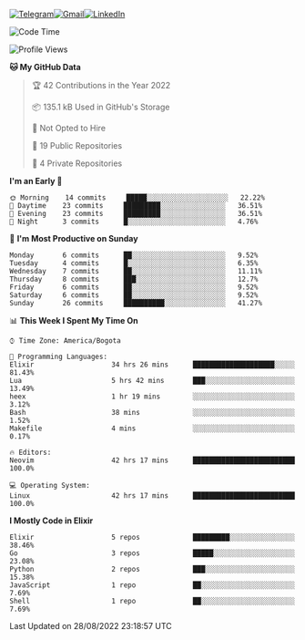 
[![Telegram](https://img.shields.io/badge/-TELEGRAM-2CA5E0?logo=telegram&logoColor=white)](https://t.me/jogeraca)[![Gmail](https://img.shields.io/badge/-GMAIL-D14836?logo=gmail&logoColor=white)](mailto:jogeraca@gmail.com)[![LinkedIn](https://img.shields.io/badge/-LINKEDIN-3177C6?logo=linkedin&logoColor=white)](https://www.linkedin.com/in/jogeraca)

<!--START_SECTION:waka-->
![Code Time](http://img.shields.io/badge/Code%20Time-0%20secs-blue)

![Profile Views](http://img.shields.io/badge/Profile%20Views-0-blue)

**🐱 My GitHub Data** 

> 🏆 42 Contributions in the Year 2022
 > 
> 📦 135.1 kB Used in GitHub's Storage 
 > 
> 🚫 Not Opted to Hire
 > 
> 📜 19 Public Repositories 
 > 
> 🔑 4 Private Repositories  
 > 
**I'm an Early 🐤** 

```text
🌞 Morning    14 commits     █████░░░░░░░░░░░░░░░░░░░░   22.22% 
🌆 Daytime    23 commits     █████████░░░░░░░░░░░░░░░░   36.51% 
🌃 Evening    23 commits     █████████░░░░░░░░░░░░░░░░   36.51% 
🌙 Night      3 commits      █░░░░░░░░░░░░░░░░░░░░░░░░   4.76%

```
📅 **I'm Most Productive on Sunday** 

```text
Monday       6 commits      ██░░░░░░░░░░░░░░░░░░░░░░░   9.52% 
Tuesday      4 commits      █░░░░░░░░░░░░░░░░░░░░░░░░   6.35% 
Wednesday    7 commits      ██░░░░░░░░░░░░░░░░░░░░░░░   11.11% 
Thursday     8 commits      ███░░░░░░░░░░░░░░░░░░░░░░   12.7% 
Friday       6 commits      ██░░░░░░░░░░░░░░░░░░░░░░░   9.52% 
Saturday     6 commits      ██░░░░░░░░░░░░░░░░░░░░░░░   9.52% 
Sunday       26 commits     ██████████░░░░░░░░░░░░░░░   41.27%

```


📊 **This Week I Spent My Time On** 

```text
⌚︎ Time Zone: America/Bogota

💬 Programming Languages: 
Elixir                   34 hrs 26 mins      ████████████████████░░░░░   81.43% 
Lua                      5 hrs 42 mins       ███░░░░░░░░░░░░░░░░░░░░░░   13.49% 
heex                     1 hr 19 mins        ░░░░░░░░░░░░░░░░░░░░░░░░░   3.12% 
Bash                     38 mins             ░░░░░░░░░░░░░░░░░░░░░░░░░   1.52% 
Makefile                 4 mins              ░░░░░░░░░░░░░░░░░░░░░░░░░   0.17%

🔥 Editors: 
Neovim                   42 hrs 17 mins      █████████████████████████   100.0%

💻 Operating System: 
Linux                    42 hrs 17 mins      █████████████████████████   100.0%

```

**I Mostly Code in Elixir** 

```text
Elixir                   5 repos             █████████░░░░░░░░░░░░░░░░   38.46% 
Go                       3 repos             █████░░░░░░░░░░░░░░░░░░░░   23.08% 
Python                   2 repos             ███░░░░░░░░░░░░░░░░░░░░░░   15.38% 
JavaScript               1 repo              ██░░░░░░░░░░░░░░░░░░░░░░░   7.69% 
Shell                    1 repo              ██░░░░░░░░░░░░░░░░░░░░░░░   7.69%

```



 Last Updated on 28/08/2022 23:18:57 UTC
<!--END_SECTION:waka-->

